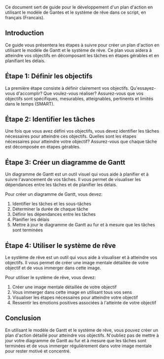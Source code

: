 Ce document sert de guide pour le développement d'un plan d'action en utilisant le modèle de Gantes et le système de rêve dans ce script, en français (Francais).

## Introduction

Ce guide vous présentera les étapes à suivre pour créer un plan d'action en utilisant le modèle de Gantt et le système de rêve. Ce plan vous aidera à atteindre vos objectifs en décomposant les tâches en étapes gérables et en planifiant les délais.

## Étape 1: Définir les objectifs

La première étape consiste à définir clairement vos objectifs. Qu'essayez-vous d'accomplir? Que voulez-vous réaliser? Assurez-vous que vos objectifs sont spécifiques, mesurables, atteignables, pertinents et limités dans le temps (SMART).

## Étape 2: Identifier les tâches

Une fois que vous avez défini vos objectifs, vous devez identifier les tâches nécessaires pour atteindre ces objectifs. Quelles sont les étapes nécessaires pour atteindre votre objectif? Assurez-vous que chaque tâche est décomposée en étapes gérables.

## Étape 3: Créer un diagramme de Gantt

Un diagramme de Gantt est un outil visuel qui vous aide à planifier et à suivre l'avancement de vos tâches. Il vous permet de visualiser les dépendances entre les tâches et de planifier les délais.

Pour créer un diagramme de Gantt, vous devez:

1. Identifier les tâches et les sous-tâches
2. Déterminer la durée de chaque tâche
3. Définir les dépendances entre les tâches
4. Planifier les délais
5. Mettre à jour le diagramme de Gantt au fur et à mesure que les tâches sont terminées

## Étape 4: Utiliser le système de rêve

Le système de rêve est un outil qui vous aide à visualiser et à atteindre vos objectifs. Il vous permet de créer une image mentale détaillée de votre objectif et de vous immerger dans cette image.

Pour utiliser le système de rêve, vous devez:

1. Créer une image mentale détaillée de votre objectif
2. Vous immerger dans cette image en utilisant tous vos sens
3. Visualiser les étapes nécessaires pour atteindre votre objectif
4. Ressentir les émotions positives associées à l'atteinte de votre objectif

## Conclusion

En utilisant le modèle de Gantt et le système de rêve, vous pouvez créer un plan d'action détaillé pour atteindre vos objectifs. N'oubliez pas de mettre à jour votre diagramme de Gantt au fur et à mesure que les tâches sont terminées et de vous immerger régulièrement dans votre image mentale pour rester motivé et concentré.